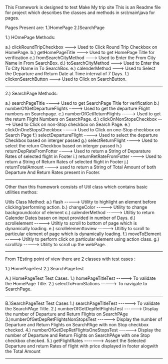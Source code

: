 This Framework is designed to test Make My trip site 
This is an Readme file for project which describes the classes and methods in src\main\java for pages.

Pages Present are:
1.)HomePage
2.)SearchPage


1.) HOmePage Methods:

a.) clickRoundTripCheckbox       ---> Used to Click Round Trip Checkbox on HomePage.
b.) getHomePageTitle             ---> Used to get HomePage Title for verification
c.) fromSearchCityMethod         ---> Used to Enter the From City Name in From SearchBox.
d.) toSearchCityMethod           ---> Used to Enter the To City Name in To SearchBox.
e.) calenderMethod               ---> Used to Select the Departure and Return Date at Time interval of 7 Days.
f.) clickonSearchButton          ---> Used to Click on SearchButton.

---------------------------------------------------------------------------------------
2.) SearchPage Methods:

a.) searchPageTitle              ----> Used to get SearchPage Title for verification
b.) numberOfGetDepartureFlights  ----> Used to get the departure Flight numbers on Searchpage.
c.) numberOfGetReturnFlights     ----> Used to get the return Flight Numbers on SearchPage.
d.) clickOnNonStopsCheckbox      ----> Used to Click on non-Stop checkbox on Search Page.
e.) clickOnOneStopsCheckbox      ----> Used to Click on one-Stop checkbox on Search Page
f.) selectDepartureFlight        ----> Used to select the departure Checkbox based on interger passed 
g.) selectReturnFlight           ----> Used to select the return Checkbox based on interger passed 
h.) returnDepRateFromFotter      ----> Used to return a String of Deparature Rates of selected flight in Footer
i.) returnRetRateFromFotter      ----> Used to return a String of Return Rates of selected flight in Footer
j.) returnTotalAmount            ----> used to return a String of Total Amount of both Departure And Return Rates present in Footer.

---------------------------------------------------------------------------------------------

Other than this framework consists of Util class which contains basic utilities methos:

Utils Class Method:
a.) flash                        -----> Utility to highlight an element before clicking/performing action.
b.) changeColor                  -----> Utility to change backgroundcolor of element
c.) calenderMethod               -----> Utiltiy to return Calender Dates basen on input provided in number of Days.
d.) scrollelement                -----> Utiltiy to scroll to bottom of page which is dynamically loading.
e.) scrollelementtoview          -----> Utiltiy to scroll to particular element of page which is dynamically loading.
f.) moveToElement                -----> Utiltiy to perform click on particular element using action class.
g.) scrollUp                     -----> Utility to scroll up the webPage.

--------------------------------------------------------------------------------------------


From TEsting point of view there are 2 classes with test cases :

1.) HomePageTest
2.) SearchPageTest

A.) HomePageTest Test Cases.
1.) homePageTitleTest            -----> To validate the HomePage Title.
2.) selectToFromStations         -----> To navigate to SearchPage.

-------------------------------------------------------------------------------------------
B.)SearchPageTest Test Cases
1.) searchPageTitleTest                 ------> To validate the SearchPAge Title.
2.) numberOfGetDepRetFlightsTest        ------> Display the number of Departure and Return Flights on SearchPAge
3.)numberOfGetDepRetFlightsNonStopsTest ------> Display the number of Departure and Return Flights on SearchPAge with non Stop checkbox checked.
4.) numberOfGetDepRetFlightsOneStopsTest ------> Display the number of Departure and Return Flights on SearchPAge with one Stop checkbox checked.
5.) getFlightRates                      -------> Assert the Selected Departure and return Rates of flight with price displayed in footer alogwith the Total Amount 

-------------------------------------------------------------------------------------------

